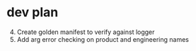 # dev plan

4. Create golden manifest to verify against logger
7. Add arg error checking on product and engineering names
